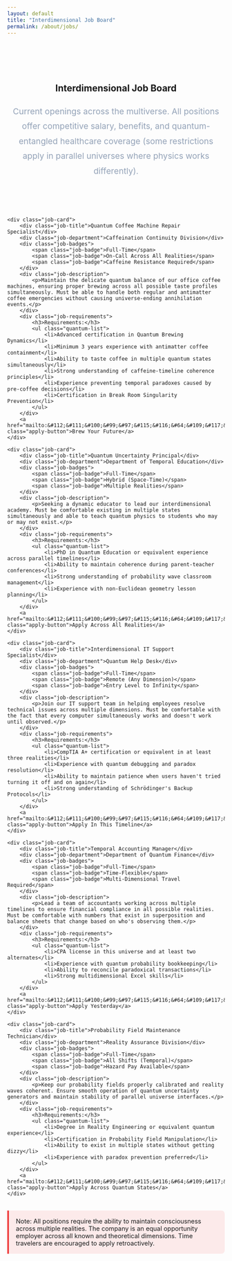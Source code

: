 ```yaml
---
layout: default
title: "Interdimensional Job Board"
permalink: /about/jobs/
---
```


<style>
.about-header {
  text-align: center;
  padding: 4rem 0 2rem;
}

.about-intro {
  max-width: 800px;
  margin: 1.5rem auto;
  color: #94a3b8;
  font-size: 1.2rem;
  line-height: 1.8;
}

.jobs-container {
  max-width: 800px;
  margin: 2rem auto;
}

.job-card {
  background: rgba(30, 41, 59, 0.5);
  padding: 2rem;
  border-radius: 0.5rem;
  backdrop-filter: blur(10px);
  margin-bottom: 2rem;
  transition: transform 0.3s ease;
}

.job-card:hover {
  transform: translateY(-4px);
}

.job-title {
  color: #60a5fa;
  font-size: 1.3rem;
  margin-bottom: 0.5rem;
  font-weight: bold;
}

.job-department {
  color: #94a3b8;
  font-size: 0.9rem;
  margin-bottom: 1rem;
}

.job-badges {
  display: flex;
  flex-wrap: wrap;
  gap: 0.5rem;
  margin-bottom: 1rem;
}

.job-badge {
  background: rgba(96, 165, 250, 0.2);
  padding: 0.2rem 0.8rem;
  border-radius: 1rem;
  font-size: 0.8rem;
  color: #60a5fa;
}

.job-description {
  margin: 1rem 0;
}

.job-requirements {
  margin: 1rem 0;
}

.quantum-list {
  list-style: none;
  padding: 0 0 0 1rem;
  margin: 1rem 0;
}

.quantum-list li {
  padding-left: 2.5rem;
  position: relative;
  margin-bottom: 0.75rem;
}

.quantum-list li::before {
  content: '→';
  position: absolute;
  left: 1rem;
  color: #60a5fa;
}

.apply-button {
  display: inline-block;
  padding: 0.75rem 1.5rem;
  background: #2563eb;
  color: white;
  border: none;
  border-radius: 0.5rem;
  font-size: 1rem;
  cursor: pointer;
  text-decoration: none;
  transition: all 0.3s ease;
  margin-top: 1rem;
}

.apply-button:hover {
  background: #1d4ed8;
  transform: translateY(-2px);
}

.quantum-warning {
  background: rgba(239, 68, 68, 0.1);
  border-left: 4px solid #ef4444;
  padding: 1rem;
  margin: 1rem 0;
  border-radius: 0 0.5rem 0.5rem 0;
  font-size: 0.9rem;
}

@media (max-width: 768px) {
  .job-card {
    padding: 1rem;
  }

  .job-badges {
    flex-direction: column;
  }
}
</style>

<div class="background-container">
    <div class="background-overlay"></div>
</div>

<section class="about-header">
    <h1>Interdimensional Job Board</h1>
    <p class="about-intro">Current openings across the multiverse. All positions offer competitive salary, benefits, and quantum-entangled healthcare coverage (some restrictions apply in parallel universes where physics works differently).</p>
</section>

<div class="jobs-container">


    <div class="job-card">
        <div class="job-title">Quantum Coffee Machine Repair Specialist</div>
        <div class="job-department">Caffeination Continuity Division</div>
        <div class="job-badges">
            <span class="job-badge">Full-Time</span>
            <span class="job-badge">On-Call Across All Realities</span>
            <span class="job-badge">Caffeine Resistance Required</span>
        </div>
        <div class="job-description">
            <p>Maintain the delicate quantum balance of our office coffee machines, ensuring proper brewing across all possible taste profiles simultaneously. Must be able to handle both regular and antimatter coffee emergencies without causing universe-ending annihilation events.</p>
        </div>
        <div class="job-requirements">
            <h3>Requirements:</h3>
            <ul class="quantum-list">
                <li>Advanced certification in Quantum Brewing Dynamics</li>
                <li>Minimum 3 years experience with antimatter coffee containment</li>
                <li>Ability to taste coffee in multiple quantum states simultaneously</li>
                <li>Strong understanding of caffeine-timeline coherence principles</li>
                <li>Experience preventing temporal paradoxes caused by pre-coffee decisions</li>
                <li>Certification in Break Room Singularity Prevention</li>
            </ul>
        </div>
        <a href="mailto:&#112;&#111;&#100;&#99;&#97;&#115;&#116;&#64;&#109;&#117;&#108;&#116;&#105;&#118;&#101;&#114;&#115;&#101;&#101;&#109;&#112;&#108;&#111;&#121;&#101;&#101;&#104;&#97;&#110;&#100;&#98;&#111;&#111;&#107;&#46;&#99;&#111;&#109;" class="apply-button">Brew Your Future</a>
    </div>

    <div class="job-card">
        <div class="job-title">Quantum Uncertainty Principal</div>
        <div class="job-department">Department of Temporal Education</div>
        <div class="job-badges">
            <span class="job-badge">Full-Time</span>
            <span class="job-badge">Hybrid (Space-Time)</span>
            <span class="job-badge">Multiple Realities</span>
        </div>
        <div class="job-description">
            <p>Seeking a dynamic educator to lead our interdimensional academy. Must be comfortable existing in multiple states simultaneously and able to teach quantum physics to students who may or may not exist.</p>
        </div>
        <div class="job-requirements">
            <h3>Requirements:</h3>
            <ul class="quantum-list">
                <li>PhD in Quantum Education or equivalent experience across parallel timelines</li>
                <li>Ability to maintain coherence during parent-teacher conferences</li>
                <li>Strong understanding of probability wave classroom management</li>
                <li>Experience with non-Euclidean geometry lesson planning</li>
            </ul>
        </div>
        <a href="mailto:&#112;&#111;&#100;&#99;&#97;&#115;&#116;&#64;&#109;&#117;&#108;&#116;&#105;&#118;&#101;&#114;&#115;&#101;&#101;&#109;&#112;&#108;&#111;&#121;&#101;&#101;&#104;&#97;&#110;&#100;&#98;&#111;&#111;&#107;&#46;&#99;&#111;&#109;" class="apply-button">Apply Across All Realities</a>
    </div>

    <div class="job-card">
        <div class="job-title">Interdimensional IT Support Specialist</div>
        <div class="job-department">Quantum Help Desk</div>
        <div class="job-badges">
            <span class="job-badge">Full-Time</span>
            <span class="job-badge">Remote (Any Dimension)</span>
            <span class="job-badge">Entry Level to Infinity</span>
        </div>
        <div class="job-description">
            <p>Join our IT support team in helping employees resolve technical issues across multiple dimensions. Must be comfortable with the fact that every computer simultaneously works and doesn't work until observed.</p>
        </div>
        <div class="job-requirements">
            <h3>Requirements:</h3>
            <ul class="quantum-list">
                <li>CompTIA A+ certification or equivalent in at least three realities</li>
                <li>Experience with quantum debugging and paradox resolution</li>
                <li>Ability to maintain patience when users haven't tried turning it off and on again</li>
                <li>Strong understanding of Schrödinger's Backup Protocols</li>
            </ul>
        </div>
        <a href="mailto:&#112;&#111;&#100;&#99;&#97;&#115;&#116;&#64;&#109;&#117;&#108;&#116;&#105;&#118;&#101;&#114;&#115;&#101;&#101;&#109;&#112;&#108;&#111;&#121;&#101;&#101;&#104;&#97;&#110;&#100;&#98;&#111;&#111;&#107;&#46;&#99;&#111;&#109;" class="apply-button">Apply In This Timeline</a>
    </div>

    <div class="job-card">
        <div class="job-title">Temporal Accounting Manager</div>
        <div class="job-department">Department of Quantum Finance</div>
        <div class="job-badges">
            <span class="job-badge">Full-Time</span>
            <span class="job-badge">Time-Flexible</span>
            <span class="job-badge">Multi-Dimensional Travel Required</span>
        </div>
        <div class="job-description">
            <p>Lead a team of accountants working across multiple timelines to ensure financial compliance in all possible realities. Must be comfortable with numbers that exist in superposition and balance sheets that change based on who's observing them.</p>
        </div>
        <div class="job-requirements">
            <h3>Requirements:</h3>
            <ul class="quantum-list">
                <li>CPA license in this universe and at least two alternates</li>
                <li>Experience with quantum probability bookkeeping</li>
                <li>Ability to reconcile paradoxical transactions</li>
                <li>Strong multidimensional Excel skills</li>
            </ul>
        </div>
        <a href="mailto:&#112;&#111;&#100;&#99;&#97;&#115;&#116;&#64;&#109;&#117;&#108;&#116;&#105;&#118;&#101;&#114;&#115;&#101;&#101;&#109;&#112;&#108;&#111;&#121;&#101;&#101;&#104;&#97;&#110;&#100;&#98;&#111;&#111;&#107;&#46;&#99;&#111;&#109;" class="apply-button">Apply Yesterday</a>
    </div>

    <div class="job-card">
        <div class="job-title">Probability Field Maintenance Technician</div>
        <div class="job-department">Reality Assurance Division</div>
        <div class="job-badges">
            <span class="job-badge">Full-Time</span>
            <span class="job-badge">All Shifts (Temporal)</span>
            <span class="job-badge">Hazard Pay Available</span>
        </div>
        <div class="job-description">
            <p>Keep our probability fields properly calibrated and reality waves coherent. Ensure smooth operation of quantum uncertainty generators and maintain stability of parallel universe interfaces.</p>
        </div>
        <div class="job-requirements">
            <h3>Requirements:</h3>
            <ul class="quantum-list">
                <li>Degree in Reality Engineering or equivalent quantum experience</li>
                <li>Certification in Probability Field Manipulation</li>
                <li>Ability to exist in multiple states without getting dizzy</li>
                <li>Experience with paradox prevention preferred</li>
            </ul>
        </div>
        <a href="mailto:&#112;&#111;&#100;&#99;&#97;&#115;&#116;&#64;&#109;&#117;&#108;&#116;&#105;&#118;&#101;&#114;&#115;&#101;&#101;&#109;&#112;&#108;&#111;&#121;&#101;&#101;&#104;&#97;&#110;&#100;&#98;&#111;&#111;&#107;&#46;&#99;&#111;&#109;" class="apply-button">Apply Across Quantum States</a>
    </div>
</div>

<section class="policy-card" style="margin-top: 2rem;">
    <div class="quantum-warning">
        Note: All positions require the ability to maintain consciousness across multiple realities. The company is an equal opportunity employer across all known and theoretical dimensions. Time travelers are encouraged to apply retroactively.
    </div>
</section>

<div id="quantum-field" class="quantum-field"></div>
